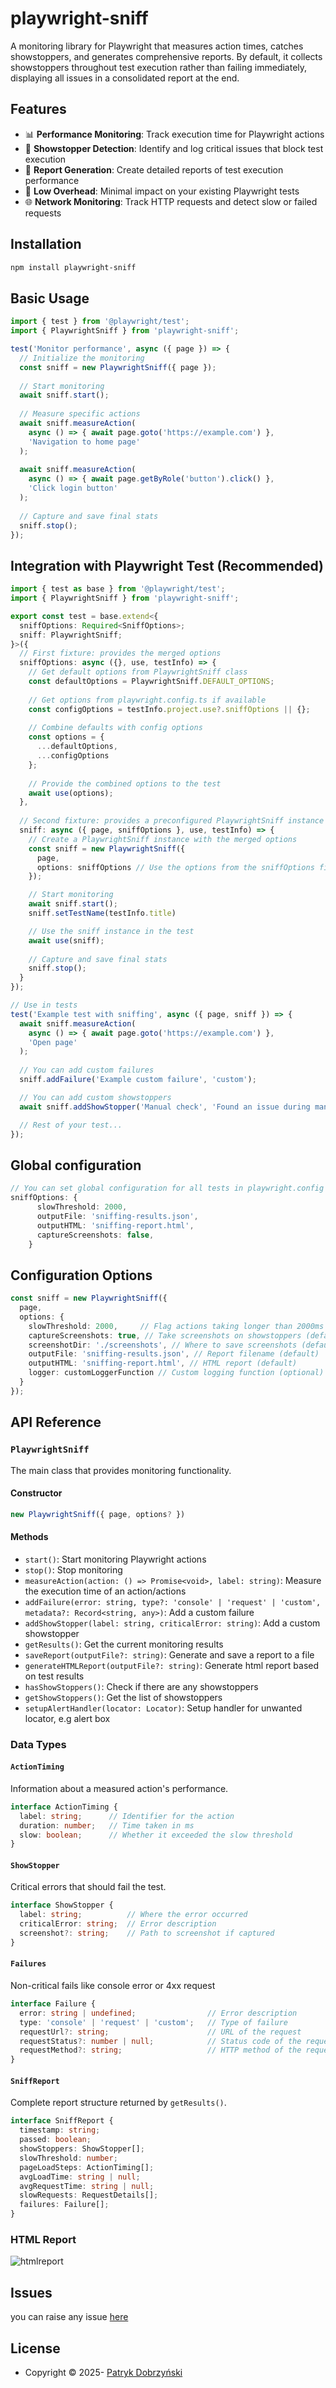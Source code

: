 # playwright-sniff

A monitoring library for Playwright that measures action times, catches showstoppers, and generates comprehensive reports. By default, it collects showstoppers throughout test execution rather than failing immediately, displaying all issues in a consolidated report at the end.

## Features

- 📊 **Performance Monitoring**: Track execution time for Playwright actions
- 🚨 **Showstopper Detection**: Identify and log critical issues that block test execution
- 📝 **Report Generation**: Create detailed reports of test execution performance
- 🔄 **Low Overhead**: Minimal impact on your existing Playwright tests
- 🌐 **Network Monitoring**: Track HTTP requests and detect slow or failed requests

## Installation

```bash
npm install playwright-sniff
```

## Basic Usage

```typescript
import { test } from '@playwright/test';
import { PlaywrightSniff } from 'playwright-sniff';

test('Monitor performance', async ({ page }) => {
  // Initialize the monitoring
  const sniff = new PlaywrightSniff({ page });
  
  // Start monitoring
  await sniff.start();
  
  // Measure specific actions
  await sniff.measureAction(
    async () => { await page.goto('https://example.com') },
    'Navigation to home page'
  );
  
  await sniff.measureAction(
    async () => { await page.getByRole('button').click() },
    'Click login button'
  );
  
  // Capture and save final stats
  sniff.stop();
});
```

## Integration with Playwright Test (Recommended)

```typescript
import { test as base } from '@playwright/test';
import { PlaywrightSniff } from 'playwright-sniff';

export const test = base.extend<{
  sniffOptions: Required<SniffOptions>;
  sniff: PlaywrightSniff;
}>({
  // First fixture: provides the merged options
  sniffOptions: async ({}, use, testInfo) => {
    // Get default options from PlaywrightSniff class
    const defaultOptions = PlaywrightSniff.DEFAULT_OPTIONS;
    
    // Get options from playwright.config.ts if available
    const configOptions = testInfo.project.use?.sniffOptions || {};
    
    // Combine defaults with config options
    const options = {
      ...defaultOptions,
      ...configOptions
    };
    
    // Provide the combined options to the test
    await use(options);
  },
  
  // Second fixture: provides a preconfigured PlaywrightSniff instance
  sniff: async ({ page, sniffOptions }, use, testInfo) => {
    // Create a PlaywrightSniff instance with the merged options
    const sniff = new PlaywrightSniff({
      page,
      options: sniffOptions // Use the options from the sniffOptions fixture
    });

    // Start monitoring
    await sniff.start();
    sniff.setTestName(testInfo.title)

    // Use the sniff instance in the test
    await use(sniff);
    
    // Capture and save final stats
    sniff.stop();
  }
});

// Use in tests
test('Example test with sniffing', async ({ page, sniff }) => {
  await sniff.measureAction(
    async () => { await page.goto('https://example.com') },
    'Open page'
  );
  
  // You can add custom failures
  sniff.addFailure('Example custom failure', 'custom');

  // You can add custom showstoppers
  await sniff.addShowStopper('Manual check', 'Found an issue during manual verification');

  // Rest of your test...
});
```
## Global configuration
```typescript
// You can set global configuration for all tests in playwright.config in the use: {} section
sniffOptions: {
      slowThreshold: 2000,
      outputFile: 'sniffing-results.json',
      outputHTML: 'sniffing-report.html',
      captureScreenshots: false,
    }

```
## Configuration Options

```typescript
const sniff = new PlaywrightSniff({
  page,
  options: {
    slowThreshold: 2000,     // Flag actions taking longer than 2000ms (default)
    captureScreenshots: true, // Take screenshots on showstoppers (default)
    screenshotDir: './screenshots', // Where to save screenshots (default)
    outputFile: 'sniffing-results.json', // Report filename (default)
    outputHTML: 'sniffing-report.html', // HTML report (default)
    logger: customLoggerFunction // Custom logging function (optional)
  }
});
```

## API Reference

### `PlaywrightSniff`

The main class that provides monitoring functionality.

#### Constructor

```typescript
new PlaywrightSniff({ page, options? })
```

#### Methods

- `start()`: Start monitoring Playwright actions
- `stop()`: Stop monitoring
- `measureAction(action: () => Promise<void>, label: string)`: Measure the execution time of an action/actions
- `addFailure(error: string, type?: 'console' | 'request' | 'custom', metadata?: Record<string, any>)`: Add a custom failure
- `addShowStopper(label: string, criticalError: string)`: Add a custom showstopper
- `getResults()`: Get the current monitoring results
- `saveReport(outputFile?: string)`: Generate and save a report to a file
- `generateHTMLReport(outputFile?: string)`: Generate html report based on test results
- `hasShowStoppers()`: Check if there are any showstoppers
- `getShowStoppers()`: Get the list of showstoppers
- `setupAlertHandler(locator: Locator)`: Setup handler for unwanted locator, e.g alert box

### Data Types

#### `ActionTiming`

Information about a measured action's performance.

```typescript
interface ActionTiming {
  label: string;      // Identifier for the action
  duration: number;   // Time taken in ms
  slow: boolean;      // Whether it exceeded the slow threshold
}
```

#### `ShowStopper`

Critical errors that should fail the test.

```typescript
interface ShowStopper {
  label: string;          // Where the error occurred
  criticalError: string;  // Error description
  screenshot?: string;    // Path to screenshot if captured
}
```

#### `Failures`

Non-critical fails like console error or 4xx request

```typescript
interface Failure {
  error: string | undefined;                // Error description
  type: 'console' | 'request' | 'custom';   // Type of failure
  requestUrl?: string;                      // URL of the request
  requestStatus?: number | null;            // Status code of the request
  requestMethod?: string;                   // HTTP method of the request
}
```

#### `SniffReport`

Complete report structure returned by `getResults()`.

```typescript
interface SniffReport {
  timestamp: string;
  passed: boolean;
  showStoppers: ShowStopper[];
  slowThreshold: number;
  pageLoadSteps: ActionTiming[];
  avgLoadTime: string | null;
  avgRequestTime: string | null;
  slowRequests: RequestDetails[];
  failures: Failure[];
}
```

### HTML Report
![htmlreport](https://github.com/user-attachments/assets/2e041b0d-1c83-4ec8-a128-82280c99b9fd)

## Issues

you can raise any issue [here](https://github.com/pdobrzynski/playwright-sniff/issues)

## License

- Copyright &copy; 2025- [Patryk Dobrzyński](https://linkedin.com/in/patrykdobrzyński)
